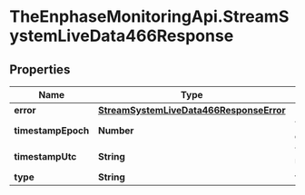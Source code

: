 # TheEnphaseMonitoringApi.StreamSystemLiveData466Response

## Properties

Name | Type | Description | Notes
------------ | ------------- | ------------- | -------------
**error** | [**StreamSystemLiveData466ResponseError**](StreamSystemLiveData466ResponseError.md) |  | [optional] 
**timestampEpoch** | **Number** | Timestamp in epoch format. | [optional] 
**timestampUtc** | **String** | Timestamp in UTC format. | [optional] 
**type** | **String** | validation_error | [optional] 


